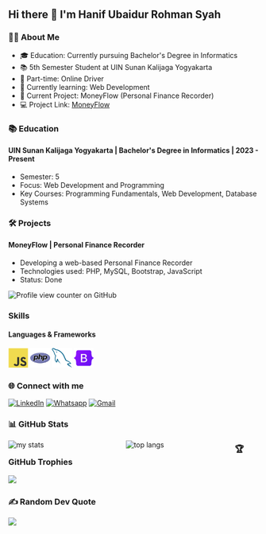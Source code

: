 ## Hi there 👋 I'm Hanif Ubaidur Rohman Syah

### 👨‍💻 About Me
- 🎓 Education: Currently pursuing Bachelor's Degree in Informatics
- 📚 5th Semester Student at UIN Sunan Kalijaga Yogyakarta
- 💼 Part-time: Online Driver
- 🌱 Currently learning: Web Development
- 🚀 Current Project: MoneyFlow (Personal Finance Recorder)
- 💻 Project Link: [MoneyFlow](https://github.com/hanipubaidur/MoneyFlow)

### 📚 Education
#### UIN Sunan Kalijaga Yogyakarta | Bachelor's Degree in Informatics | 2023 - Present
- Semester: 5
- Focus: Web Development and Programming
- Key Courses: Programming Fundamentals, Web Development, Database Systems

### 🛠️ Projects
#### MoneyFlow | Personal Finance Recorder
- Developing a web-based Personal Finance Recorder
- Technologies used: PHP, MySQL, Bootstrap, JavaScript
- Status: Done

![Profile view counter on GitHub](https://komarev.com/ghpvc/?username=hanipubaidur)

### Skills
#### Languages & Frameworks
<p align="left">
  <img src="https://raw.githubusercontent.com/devicons/devicon/master/icons/javascript/javascript-original.svg" alt="javascript" width="40" height="40"/>
  <img src="https://raw.githubusercontent.com/devicons/devicon/master/icons/php/php-original.svg" alt="php" width="40" height="40"/>
  <img src="https://raw.githubusercontent.com/devicons/devicon/master/icons/mysql/mysql-original.svg" alt="mysql" width="40" height="40"/>
  <img src="https://raw.githubusercontent.com/devicons/devicon/master/icons/bootstrap/bootstrap-original.svg" alt="bootstrap" width="40" height="40"/>
  <!-- Add more technology icons as needed -->
</p>

### 🌐 Connect with me
[![LinkedIn](https://img.shields.io/badge/LinkedIn-0077B5?style=for-the-badge&logo=linkedin&logoColor=white)](https://linkedin.com/in/hanif-ubaidur-rohman-syah)
[![Whatsapp](https://img.shields.io/badge/WhatsApp-25D366?style=for-the-badge&logo=whatsapp&logoColor=white)](https://wa.me/qr/R4YHHZCP3DJAP1)
[![Gmail](https://img.shields.io/badge/Gmail-D14836?style=for-the-badge&logo=gmail&logoColor=white)](hanifurohman05@gmail.com)

### 📊 GitHub Stats
<img alt="my stats" align="left" width="47%" src="https://github-readme-stats.vercel.app/api?username=hanipubaidur"/>
<img alt="top langs" align="left" width="43.6%" src="https://github-readme-stats.vercel.app/api/top-langs/?username=hanipubaidur&layout=compact"/>

### 🏆 GitHub Trophies
![](https://github-profile-trophy.vercel.app/?username=hanipubaidur&theme=radical&no-frame=false&no-bg=true&margin-w=4)

### ✍️ Random Dev Quote
![](https://quotes-github-readme.vercel.app/api?type=horizontal&theme=radical)

